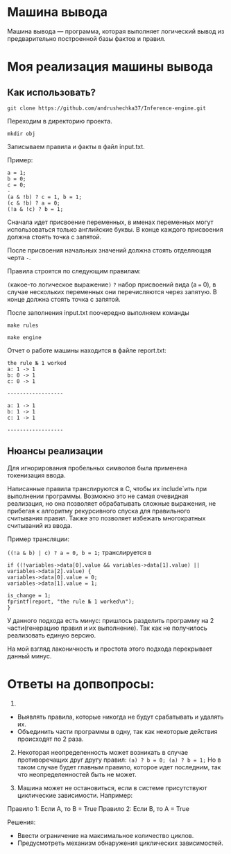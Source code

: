 # Машина вывода
Машина вывода — программа, которая выполняет логический вывод из предварительно построенной базы фактов и правил.

# Моя реализация машины вывода
## Как использовать?
```
git clone https://github.com/andrushechka37/Inference-engine.git
```
Переходим в директорию проекта.
```
mkdir obj
```

Записываем правила и факты в файл input.txt.

Пример:
```
a = 1;
b = 0;
c = 0;
-
(a & !b) ? c = 1, b = 1;
(c & !b) ? a = 0;
(!a & !c) ? b = 1;
```
Сначала идет присвоение переменных, в именах переменных могут использоваться только английские буквы. В конце каждого присвоения должна стоять точка с запятой.

После присвоения начальных значений должна стоять отделяющая черта `-`.

Правила строятся по следующим правилам:

`(`какое-то логическое выражение`)` `?` набор присвоений вида (a `=` 0), в случае нескольких переменных они перечисляются через запятую. В конце должна стоять точка с запятой.

После заполнения input.txt поочередно выполняем команды 
```
make rules
```
```
make engine
``` 
Отчет о работе машины находится в файле report.txt:
```
the rule № 1 worked
a: 1 -> 1
b: 0 -> 1
c: 0 -> 1

------------------

a: 1 -> 1
b: 1 -> 1
c: 1 -> 1

------------------
```

## Нюансы реализации
Для игнорирования пробельных символов была применена токенизация ввода. 

Написанные правила транслируются в C, чтобы их include`ить при выполнении программы. Возможно это не самая очевидная реализация, но она позволяет обрабатывать сложные выражения, не прибегая к алгоритму рекурсивного спуска для правильного считывания правил. Также это позволяет избежать многократных считываний из ввода.

Пример трансляции:

`((!a & b) | c) ? a = 0, b = 1;` транслируется в 
```
if ((!variables->data[0].value && variables->data[1].value) || variables->data[2].value) {
variables->data[0].value = 0;
variables->data[1].value = 1;

is_change = 1;
fprintf(report, "the rule № 1 worked\n");
}
```

У данного подхода есть минус: пришлось разделить программу на 2 части(генерацию правил и их выполнение). Так как не получилось реализовать единую версию. 

На мой взгляд лаконичность и простота этого подхода перекрывает данный минус.


# Ответы на допвопросы:
1. 
* Выявлять правила, которые никогда не будут срабатывать и удалять их.
* Объединить части программы в одну, так как некоторые действия происходят по 2 раза.

2. Некоторая неопределенность может возникать в случае противоречащих друг другу правил: ```(a) ? b = 0;
(a) ? b = 1;```
Но в таком случае будет главным правило, которое идет последним, так что неопределенностей быть не может.

3. Машина может не остановиться, если в системе присутствуют циклические зависимости. Например:

Правило 1: Если A, то B = True
Правило 2: Если B, то A = True

Решения:
* Ввести ограничение на максимальное количество циклов.
* Предусмотреть механизм обнаружения циклических зависимостей.